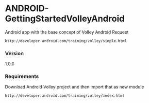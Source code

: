 # ANDROID-GettingStartedVolleyAndroid
Android app with the base concept of Volley Android Request
```sh
http://developer.android.com/training/volley/simple.html
```


### Version
1.0.0

### Requirements

Download Android Volley project and then import that as new module
```sh
http://developer.android.com/training/volley/index.html
```
